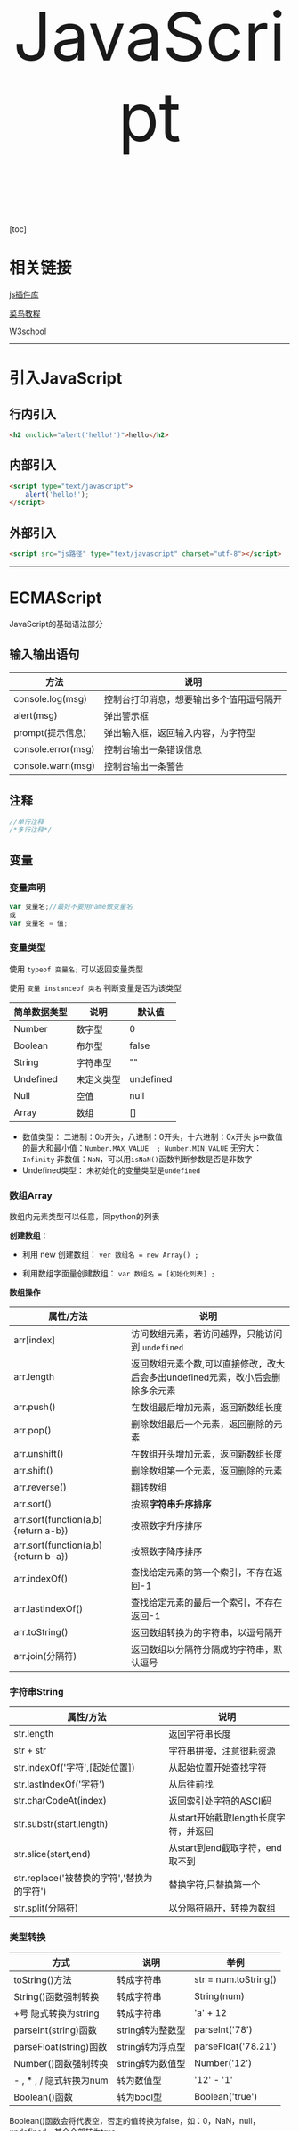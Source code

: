 <p style="font-size: 120px;" align="center">JavaScript</p>

[toc]

# 相关链接

[js插件库](https://www.javascript.fun/) 

[菜鸟教程](https://www.runoob.com/) 

[W3school](https://www.w3school.com.cn/index.html) 









---



# 引入JavaScript

## 行内引入

```html
<h2 onclick="alert('hello!')">hello</h2>
```





## 内部引入

```html
<script type="text/javascript">
	alert('hello!');
</script>
```





## 外部引入

```html
<script src="js路径" type="text/javascript" charset="utf-8"></script>
```









---



# ECMAScript

 JavaScript的基础语法部分

## 输入输出语句

| 方法               | 说明                                     |
| ------------------ | ---------------------------------------- |
| console.log(msg)   | 控制台打印消息，想要输出多个值用逗号隔开 |
| alert(msg)         | 弹出警示框                               |
| prompt(提示信息)   | 弹出输入框，返回输入内容，为字符型       |
| console.error(msg) | 控制台输出一条错误信息                   |
| console.warn(msg)  | 控制台输出一条警告                       |





## 注释

```javascript
//单行注释
/*多行注释*/
```





## 变量

### 变量声明

```js
var 变量名;//最好不要用name做变量名
或
var 变量名 = 值;
```



### 变量类型

使用 `typeof 变量名;`  可以返回变量类型

使用  `变量 instanceof 类名` 判断变量是否为该类型

| 简单数据类型 | 说明       | 默认值    |
| ------------ | ---------- | --------- |
| Number       | 数字型     | 0         |
| Boolean      | 布尔型     | false     |
| String       | 字符串型   | ""        |
| Undefined    | 未定义类型 | undefined |
| Null         | 空值       | null      |
| Array        | 数组       | []        |

* 数值类型：
  二进制：0b开头，八进制：0开头，十六进制：0x开头
  js中数值的最大和最小值：`Number.MAX_VALUE  ; Number.MIN_VALUE`
  无穷大：`Infinity`
  非数值：`NaN`，可以用`isNaN()`函数判断参数是否是非数字
* Undefined类型：
  未初始化的变量类型是`undefined` 



### 数组Array

数组内元素类型可以任意，同python的列表

**创建数组**：

* 利用 new 创建数组： `ver 数组名 = new Array() ;` 

* 利用数组字面量创建数组： `var 数组名 = [初始化列表] ;` 



**数组操作**

| 属性/方法                           | 说明                                                         |
| ----------------------------------- | ------------------------------------------------------------ |
| arr[index]                          | 访问数组元素，若访问越界，只能访问到 `undefined`             |
| arr.length                          | 返回数组元素个数,可以直接修改，改大后会多出undefined元素，改小后会删除多余元素 |
| arr.push()                          | 在数组最后增加元素，返回新数组长度                           |
| arr.pop()                           | 删除数组最后一个元素，返回删除的元素                         |
| arr.unshift()                       | 在数组开头增加元素，返回新数组长度                           |
| arr.shift()                         | 删除数组第一个元素，返回删除的元素                           |
| arr.reverse()                       | 翻转数组                                                     |
| arr.sort()                          | 按照**字符串升序排序**                                       |
| arr.sort(function(a,b){return a-b}) | 按照数字升序排序                                             |
| arr.sort(function(a,b){return b-a}) | 按照数字降序排序                                             |
| arr.indexOf()                       | 查找给定元素的第一个索引，不存在返回-1                       |
| arr.lastIndexOf()                   | 查找给定元素的最后一个索引，不存在返回-1                     |
| arr.toString()                      | 返回数组转换为的字符串，以逗号隔开                           |
| arr.join(分隔符)                    | 返回数组以分隔符分隔成的字符串，默认逗号                     |



### 字符串String

| 属性/方法                                  | 说明                                  |
| ------------------------------------------ | ------------------------------------- |
| str.length                                 | 返回字符串长度                        |
| str + str                                  | 字符串拼接，注意很耗资源              |
| str.indexOf('字符',[起始位置])             | 从起始位置开始查找字符                |
| str.lastIndexOf('字符')                    | 从后往前找                            |
| str.charCodeAt(index)                      | 返回索引处字符的ASCII码               |
| str.substr(start,length)                   | 从start开始截取length长度字符，并返回 |
| str.slice(start,end)                       | 从start到end截取字符，end取不到       |
| str.replace('被替换的字符','替换为的字符') | 替换字符,只替换第一个                 |
| str.split(分隔符)                          | 以分隔符隔开，转换为数组              |



### 类型转换

| 方式                    | 说明             | 举例                 |
| ----------------------- | ---------------- | -------------------- |
| toString()方法          | 转成字符串       | str = num.toString() |
| String()函数强制转换    | 转成字符串       | String(num)          |
| +号 隐式转换为string    | 转成字符串       | 'a' + 12             |
| parseInt(string)函数    | string转为整数型 | parseInt('78')       |
| parseFloat(string)函数  | string转为浮点型 | parseFloat('78.21')  |
| Number()函数强制转换    | string转为数值型 | Number('12')         |
| - , * , / 隐式转换为num | 转为数值型       | '12' - '1'           |
| Boolean()函数           | 转为bool型       | Boolean('true')      |

Boolean()函数会将代表空，否定的值转换为false，如：0，NaN，null，undefined。其余全部转为true





## 运算符

### 算术，关系，赋值运算：

都是和其他语言共通的，这里只写几个特别注意的：

* js的除法是真实除法，如10/3结果是3.333...，整除要使用Math类
* js也有前后缀自增`++`和自减`--`运算
* js也有 `+=,-=,*=,/=,%=` 

* `==`判等号，会转型，如：`18=="18"` 结果为`true` 
* `===`和`!==` ：**全等**，要求值和数据类型都一致



### 逻辑运算：

* 与 `&&` 或`||` 非`!` 



短路：当有多个表达式时，左边的表达式可以确定结果时，就不再继续运算右边的表达式的值；

* 逻辑与的短路：`表达式1 && 表达式2` 
  * 如果表达式1为真，返回表达式2
  * 如果表达式1为假，返回表达式1

* 逻辑或的短路：`表达式1 || 表达式2` 
  * 如果表达式1为真，返回表达式1
  * 如果表达式1为假，返回表达式2



### 条件运算符：

类似C的三目运算符

语法：`variablename=(condition)?value1:value2;`

举例：`result=(age<18)?"年龄太小":"年龄合适";`





## 分支结构

if else 与 c++ 完全一样

三目运算符 ? : 与 c++ 完全一样

switch 与 c++ 完全一样,  **注意case 要求全等** 





## 循环结构

for 循环与 c++ 完全一样，注意计数器变量用 var 声明

while 循环与 c++ 完全一样

do while 循环与 c++ 完全一样

continue 和 break 与 c++ 完全一样





## 函数

* 函数嵌套调用时不要求按顺序定义
* js的函数内部也可以声明函数

### 函数声明

```javascript
function 函数名([形参列表])//形参列表不需要var声明，直接写参数名字
{
    函数体
    [return 返回值;]//return只能返回一个值,不过可以用数组返回多个值
}
若函数没有返回值，则返回undefined
```



### 函数调用

```javascript
函数名([参数列表]);
```

若实参个数多于形参，只按顺序取对应数量的实参，其余值不做传递

```javascript
function getsum(num1,num2){...}
getsum(1,2,3);//只传递1和2
```

若实参个数少于形参，则多余的形参定义为undefined

```javascript
function getsum(num1,num2){...}
getsum(1);//num2为undefined
```



### arguments

arguments是一种伪数组，按照索引(从0开始)存储所有实参，每个函数都内置好了

```javascript
function fn(){
    console.log(arguments);//里面存储了所有传递过来的实参
    console.log(arguments.length)//实参个数
    console.log(arguments[1])//第二个实参
}

fn(1,2,3);
```



### 匿名函数（重要）

没有名字的函数就是匿名函数，它可以让一个变量来接收，也就是用 “函数表达式” 方式创建和接收。

```javascript
定义：
var 变量名 = function([形参列表]){
    函数体
}
调用：
变量名([实参列表])

如：
var fun = function(msg){console.log(msg);}
fun('hello');
//注意：fun是变量名，不是函数名
```



### 立即执行函数

不需要调用，会立即执行。本质是创建匿名函数并立即调用

```javascript
(function(){})();
或者
(function(){}());
```





## 预解析

js解释器运行js分为两步：预解析，代码执行

预解析：在代码执行前，js解释器把所有的 var 和 function 提升到当前作用域的最前面

预解析分为 变量提示 和 函数提升

**变量提升** 就是把所有变量声明提升到当前作用域最前面 **不提升赋值操作** 

**函数提升** 就是把所有函数声明提升到当前作用域最前面 不调用函数





## 面向对象

### 自定义对象

#### 创建对象

方法1：字面量创建

```javascript
var person = {
    uname: '张三丰',
    age: 18,
    sex: '男',
    sayHi: function(){
        console.log('Hi~');
    }
}
```

方法2：创建对象示例

```javascript
var person = new Object();
person.uname = '张三丰';
person.age = 18;
person.sex = '男';
person.sayHi = function(){
    console.log('Hi~');
}
```

方法3：构造函数

```javascript
function 构造函数名(参数列表){
    this.属性 = 值;
    this.方法 = function(参数){...}
}
var 对象名 = new 构造函数名(参数列表);

例：
function Human(uname,age,sex){
    this.uname = uname;
    this.age = age;
    this.sex = sex;
    this.sayHi = function(){
        console.log('Hi~');
    }
}
var person = new Human('张三丰',18,'男');
```



#### 原型prototype

原型的好处是：若干个对象的相同方法只需要开辟一个空间存储，节省空间

```javascript
function Person(name, age) {
    this.name = name;
    this.age = age;
}
// 在Person类的原型对象中添加方法
Person.prototype.sayName = function() {
    console.log(this.name);
};

var person1 = new Person("孙悟空", 18);
```



#### 调用对象属性和方法

调用属性：

```javascript
方法1: 对象名.属性名
person.uname
方法2: 对象名['属性名']
person['uname']
```

调用方法：

```javascript
对象名.方法名()
person.sayHi();
```



#### 检查对象的属性或方法

使用 `in` 运算来检查对象有无某属性或方法

```javascript
属性/方法 in 对象
console.log("age" in Person);
```

使用`hasOwnProperty()` 检查是否包含**(非继承)**属性

```javascript
对象.hasOwnProperty(属性/方法)
Person.hasOwnProperty('age');
```



#### 遍历对象的属性和方法

```javascript
for(变量 in 对象){
    //访问属性：对象[变量]
}
例:
for(k in person){
    console.log(person[k]);
}
```



#### 删除属性

```javascript
delete 对象.属性名
```



#### 回收对象

在js中拥有自动的垃圾回收机制，会自动将这些垃圾对象从内存中销毁，我们只要将不再使用的对象设置null即可。

```javascript
var person1 = new Person("孙悟空", 18);
person1 = null;
```



### 内置对象

查文档：[MDN](https://developer.mozilla.org/zh-CN) 

#### Math对象

该对象不需要new

| 属性/方法          | 说明                   |
| ------------------ | ---------------------- |
| Math.max(参数列表) | 求最大值，参数可以多个 |
| Math.min(参数列表) | 求最小值，参数可以多个 |
| Math.PI()          | 返回常数$\pi$          |
| Math.abs(x)        | 取绝对值               |
| Math.floor(x)      | 向下取整               |
| Math.ceil(x)       | 向上取整               |
| Math.round(x)      | 四舍五入               |
| Math.random()      | 返回[0,1)的随机浮点数  |
| Math.pow(x,y)      | 返回x的y次方           |
| Math.sqrt(x)       | 返回x的平方根          |

```javascript
//生成从a到b的随机整数
Math.floor(Math.random() * (b - a + 1)) + a;
```



#### Data对象

文档：[Date](https://developer.mozilla.org/zh-cn/docs/Web/JavaScript/Reference/Global_Objects/Date) 

实例化：`var date  = new Date();` 

| 属性/方法              | 说明                      |
| ---------------------- | ------------------------- |
| date.getFullYear()     | 返回年                    |
| date.getMonth()        | 返回，取值范围为 0~11     |
| date.getDate()         | 返回几号                  |
| date.getDay()          | 返回星期几，取值范围为0~6 |
| date.valueOf()         | 返回时间戳                |
| date.getTime()         | 返回时间戳                |
| date.getHours()        | 返回当前小时数            |
| date.getMinutes()      | 返回当前分钟数            |
| date.getSeconds()      | 返回当前秒数              |
| date.getMilliseconds() | 返回当前毫秒数            |



#### RegExp对象

正则表达式对象，正则表达式用于定义一些字符串的规则，计算机可以根据正则表达式，来检查一个字符串是否符合规则，获取将字符串中符合规则的内容提取出来。

实例化：`var 变量名 = new RegExp("正则表达式","匹配模式");` 

使用字面量创建：`var 变量名 = /正则表达式/匹配模式;` 

匹配模式：

* i：忽略大小写
* g：全局匹配模式
* ig：忽略大小写且全局匹配
* m：执行多行匹配

| 属性 /方法                      | 说明                                   |
| ------------------------------- | -------------------------------------- |
| regexp.test(str)                | 查看字符串中是否有匹配的子串           |
| str.search(正则表达式)          | 返回第一个匹配内容的下标，没有则返回-1 |
| str.match(正则表达式)           | 返回匹配到的内容                       |
| str.replace(正则表达式, 新内容) | 将匹配到的内容替换为新内容             |

示例：

```javascript
reg = /ab/i; //或var reg = new RegExp("ab", "i")
var str = "Abc";
console.log(reg.test(str));
```



正则表达式的常用操作符:

| 操作符 | 说明                                | 实例                                    |
| ------ | ----------------------------------- | --------------------------------------- |
| .      | 表示任何单个字符                    |                                         |
| [ ]    | 字符集，对单个字符给出取值范围      | [abc]表示a,b,c, [a-z]表示a到z的单个字符 |
| [^ ]   | 非字符集，对单个字符给出排除范围    | [^abc]表示非a或b或c的单个字符           |
| *      | 前一个字符0次或无限次扩展           | abc*表示ab,abc,abcc,abccc等             |
| +      | 前一个字符1次或无限次扩展           | abc+表示abc,abcc,abccc等                |
| ?      | 前一个字符0次或1次扩展              | abc?表示ab,abc                          |
| \|     | 左右表达式任意一个                  | abc\|def表示abc,def                     |
| {m}    | 扩展前一个字符m次                   | ab{2}c表示abbc                          |
| {m,n}  | 扩展前一个字符m至n次(含n)           | ab{1,2}c表示abc,abbc                    |
| ^      | 匹配字符串开头                      | ^abc表示abc且在一个字符串开头           |
| $      | 匹配字符串结尾                      | abc$表示abc且在一个字符串的结尾         |
| ( )    | 分组标记，内部只能使用\|操作符      | (abc)表示abc,(abc\|def)表示abc,def      |
| \d     | 数字，等价于[0-9]                   |                                         |
| \w     | 单词字符，等价于[A-Za-z0-9_]        |                                         |
| *?     | 前一个字符0次或无限次扩展，最小匹配 |                                         |
| +?     | 前一个字符1次或无限次扩展，最小匹配 |                                         |
| ??     | 前一个字符0次或1次扩展，最小匹配    |                                         |
| {m,n}? | 扩展前一个字符m至n次(含n)，最小匹配 |                                         |









---



# DOM

文档对象模型，用来控制网页元素，顶级对象叫document

## DOM树

![image-20211121203729252](https://cdn.jsdelivr.net/gh/GedRelay/imgs/image-20211121203729252.png) 

* 文档：一个页面就是一个文档，DOM中使用document表示
* 元素：页面中的所有标签都是元素，DOM中使用element表示
* 节点：网页中的所有内容都是节点（标签、属性、文本、注释等），DOM中使用node表示
* DOM把以上都看做对象





## 节点操作

一般地，节点至少拥有nodeType(节点类型)、nodeName(节点名称）和nodeValue(节点值）这三个基本属性。

元素节点：nodeType = 1，属性节点：nodeType = 2，文本节点(包括换行)：nodeType = 3

### 根据节点关系获取节点

| 节点方法/属性               | 说明                                           |
| --------------------------- | ---------------------------------------------- |
| node.parentNode             | 返回父亲节点                                   |
| node.children               | 返回所有**元素类型**孩子节点的列表             |
| node.firstElementChild      | 返回第一个**元素类型**子节点 (ie9以上)         |
| node.lastElementChild       | 返回最后一个**元素类型**子节点 (ie9以上)       |
| node.nextElementSibling     | 返回下一个**元素类型**兄弟节点 (ie9以上)       |
| node.previousElementSibling | 返回上一个**元素类型**兄弟节点 (ie9以上)       |
| node.childNodes             | 返回所有孩子节点的列表，注意包含换行(文本节点) |
| node.firstChild             | 返回第一个子节点，注意包含换行(文本节点)       |
| node.lastChild              | 返回最后一个子节点，注意包含换行(文本节点)     |
| node.nextSibling            | 返回下一个兄弟节点，注意包含换行(文本节点)     |
| node.previousSibling        | 返回上一个兄弟节点，注意包含换行(文本节点)     |



### 创建节点

先创建节点再添加节点

| 方法/属性                          | 说明                               |
| ---------------------------------- | ---------------------------------- |
| document.createElement('typename') | 创建节点，并返回该节点             |
| node.appendChild(节点)             | 为某节点添加儿子节点至**末尾**     |
| node.insertBefore(节点, 指定元素)  | 为某节点添加儿子节点至指定元素前面 |



### 删除节点

| 方法/属性              | 说明                         |
| ---------------------- | ---------------------------- |
| node.removeChild(节点) | 删除指定子节点，并返回该节点 |



### 复制节点

| 方法/属性        | 说明                                                         |
| ---------------- | ------------------------------------------------------------ |
| node.cloneNode() | 返回该节点的克隆, 若参数为空或false，则只复制节点本身，不复制里面的子节点,为true则也复制节点内容 |





## 元素操作

### 获取元素

1.利用DOM提供的方法获取元素

| 指令                                  | 作用                             |
| ------------------------------------- | -------------------------------- |
| document.querySelector(选择器)        | 返回指定选择器的第一个元素对象   |
| document.querySelectorAll(选择器)     | 返回指定选择器的所有元素对象     |
| document.getElementById(id)           | 根据id获取,返回element           |
| document.getElementsByTagName(标签名) | 根据标签名获取，得到的是一个数组 |
| document.getElementsByClassName(类名) | 根据类名获取，得到数组           |
| document.body                         | 返回body对象                     |
| document.documentElement              | 返回html对象                     |

2.利用节点层级关系获取元素

详细参看上面 [根据节点关系获取节点](#根据节点关系获取节点) 的内容

打印元素的详细信息：`console.dir(element)` 



### 元素方法

| 方法                             | 说明                                                 |
| -------------------------------- | ---------------------------------------------------- |
| element.属性                     | 返回元素的某属性，可以直接赋值，但不能获取自定义属性 |
| element.getAttribute('属性')     | 可以获取自定义属性，（一般自定义属性以`data-`开头）  |
| element.setAttribute('属性',值)  | 设置属性值                                           |
| element.removeAttribute('属性')  | 移除属性                                             |
| element.classList.add('类名')    | 添加类名                                             |
| element.classList.remove('类名') | 移除类名                                             |
| element.classList.toggle('类名') | 切换类名：若有该类则移除，若没有该类则添加           |

`a标签`中的`href`填写`javascript:void(0);`或者`javascript:;`可以阻止链接跳转



### 一些特殊的属性

| 特殊的属性 | 说明                                   |
| ---------- | -------------------------------------- |
| innerText  | 文本内容,不识别html标签,去除换行和空格 |
| innerHTML  | 文本内容,识别html标签,保留换行和空格   |
| style      | 行内样式属性(样式采用驼峰命名法)       |
| className  | 当前元素的类名                         |
| classList  | 返回元素的class列表                    |

style属性示例：

```javascript
btn.onclick = function(){
    div.style.backgroundColor = 'pink';
    //注意backgroundColor是驼峰命名法
}
```



### offset系列属性

元素偏移量，可以动态的得到元素的位置（偏移)、大小等。

| 属性                 | 说明                                                         |
| -------------------- | ------------------------------------------------------------ |
| element.offsetParent | 返回作为该元素带有定位的父级元素如果父级都没有定位则返回body |
| element.offsetTop    | 返回元素相对带有定位父元素上方的偏移                         |
| element.offsetLeft   | 返回元素相对带有定位父元素左边框的偏移                       |
| element.offsetWidth  | 返回自身包括padding 、边框、内容区的宽度                     |
| element.offsetHeight | 返回自身包括padding、边框、内容区的高度                      |



### client系列属性

可以获取元素可视区的相关信息，如该元素的边框大小、元素大小等。

| 属性                 | 说明                                         |
| -------------------- | -------------------------------------------- |
| element.clientTop    | 返回元素上边框的大小                         |
| element.clientLeft   | 返回元素左边框的大小                         |
| element.clientWidth  | 返回自身包括padding 、内容区的宽度，不含边框 |
| element.clientHeight | 返回自身包括padding、内容区的高度，不含边框  |



### scroll系列属性

可以动态的得到该元素的大小、滚动距离等。

| 属性                 | 作用                         |
| -------------------- | ---------------------------- |
| element.scrollTop    | 返回被卷去的上侧距离         |
| element.scrollLeft   | 返回被卷去的左侧距离         |
| element.scrollWidth  | 返回自身实际的宽度，不含边框 |
| element.scrollHeight | 返回自身实际的高度，不含边框 |

scrollWidth scrollHeight 和 clientWidth clientHeight 区别是：若内容文字超过了元素大小，scroll返回的大小包含超过的长度，client不包含





## 事件

事件是有三部分组成：事件源(被触发的对象)，事件类型，事件处理程序

### 注册事件

* 传统注册方式：`事件源.事件 = function(){事件处理程序}` 

  ​	该方法对于同一个元素的同一事件只能设置一个处理函数

* 方法监听注册方式：`事件源.addEventListener(事件, 事件处理函数[, useCapture])` 

  ​	注意该方法的事件类型字符串不要带on，如click，mouseover

  ​	第三个参数如果是true，表示在事件捕获阶段调用事件处理程序;如果是false(默认为false )，表示在事件冒 	泡阶段调用事件处理程序。



注册事件示例：

```javascript
var btn = document.getElementById('btn');
//1.传统方式
btn.onclick = function(){
    //按钮被点击后触发的事件
    //this 指向的是事件函数的调用者btn
}
//2.方法监听注册方式
btn.addEventListener('click',function(){
    //按钮被点击后触发的事件
})
```



### 删除事件（解绑事件）

* 传统注册方式：`事件源.事件 = null` 

* 方法监听注册方式：`事件源.removeEventListener(事件, 事件处理函数[, useCapture])` 

  ​	注意该方法的事件类型字符串不要带on，如click，mouseover



### DOM事件流

事件流描述的是从页面中接收事件的顺序。
事件发生时会在元素节点之间按照特定的顺序传播，这个传播过程即DOM事件流。

![image-20211123111656934](https://cdn.jsdelivr.net/gh/GedRelay/imgs/image-20211123111656934.png)  

注意：

* Js 代码中只能执行捕获或者冒泡其中的一个阶段。
* onclick 只能得到冒泡阶段。
* 有些事件是没有冒泡的，比如onblur、onfocus、onmouseenter、onmouseleave
* addEventListener(type，listener[, usecapture])第三个参数为true，表示在事件捕获阶段调用事件处理程序;为false(默认为false )，表示在事件冒泡阶段调用事件处理程序。
* 我们一般更关注冒泡，很少使用事件捕获
* 可以使用事件对象的stopPropagation()方法阻止冒泡



### 事件对象

在绑定事件时，事件处理函数的小括号里可以加上 事件对象 ，事件对象可以自己命名，会在事件触发后自动创建，里面存储了触发事件的相关信息。

```javascript
var btn = document.getElementById('btn');
btn.onclick = function(event){//event是事件对象
    //在鼠标点击后，event自动创建，存储了如
    //谁绑定了这个事件，触发时鼠标的坐标，等相关信息
}
```

#### 常用的事件对象的属性和方法：

| 属性/方法           | 说明                             |
| ------------------- | -------------------------------- |
| e.target            | 返回触发事件的对象               |
| e.type              | 返回事件类型，如click，mouseover |
| e.preventDefault()  | 该方法阻止默认事件，如链接跳转   |
| e.stopPropagation() | 阻止事件冒泡                     |
| e.keyCode           | 返回按下的键盘的ASCII码          |
| e.pageX  e.pageY    | 返回鼠标相当于文档页面的X和Y坐标 |

示例：

```javascript
document.addEventListener('contextmenu',function(e){
    e.preventDefault();
})//取消右键菜单
document.addEventListener('selectstart',function(e){
    e.preventDefault();
})//禁止鼠标选中
```



### 事件委托

通过委派可以减少事件绑定的次数，提高程序的性能

原理：不需要给每个子节点单独设置事件监听器，而是事件监听器设置在其父节点上，然后利用冒泡原理影响设置每个子节点。

示例：

```javascript
//ul中有几个li,要求点击li时，则改变对应li的背景颜色
<ul>
    <li>li1</li>
    <li>li2</li>
    <li>li3</li>
</ul>

<script>
	var u1 = document.querySelector('ul');
	u1.onclick = function(event) {
		for(var i = 0; i < u1.children.length; i++){
			u1.children[i].removeAttribute('style');
		}
		event.target.style.backgroundColor = 'pink';
	};
</script>
```



### 常见事件

| 事件名                    | 说明                                            |
| ------------------------- | ----------------------------------------------- |
| onclick                   | 鼠标点击                                        |
| onfocus                   | 获得焦点                                        |
| onblur                    | 失去焦点                                        |
| onmouseover               | 鼠标经过                                        |
| onmouseout                | 鼠标离开                                        |
| onmousemove               | 鼠标移动                                        |
| onmouseup                 | 鼠标弹起                                        |
| onmousedown               | 鼠标按下                                        |
| onkeydown                 | 键盘按下                                        |
| onkeyup                   | 松开键盘                                        |
| onkeypress                | 按下并松开键盘(不识别功能键如ctrl,shift,箭头等) |
| document.DOMContentLoaded | DOM加载完成后触发                               |
| onscroll                  | 滚动条开始滚动                                  |









---



# BOM

浏览器对象模型，实现对浏览器进行交互，顶级对象叫window



![image-20211123222456194](https://cdn.jsdelivr.net/gh/GedRelay/imgs/image-20211123222456194.png) 



## window对象

### window事件

| 事件            | 说明                                              |
| --------------- | ------------------------------------------------- |
| window.onload   | 当文档内容(图像，脚本，CSS等)完全加载完成才会触发 |
| window.onresize | 窗口大小改变                                      |
|                 |                                                   |

**利用onload事件可以将js写在页面上面** 

```javascript
window.addEventListener('load',function(){
    这里写js代码
})
```



### wondow属性

| 属性               | 说明                   |
| ------------------ | ---------------------- |
| window.innerWidth  | 返回当前屏幕的宽度     |
| window.pageYOffset | 返回页面滚动了多少距离 |
|                    |                        |



### window方法

| 方法               | 说明                       |
| ------------------ | -------------------------- |
| window.scroll(x,y) | 滚动窗口至页面中的特点位置 |
| window.open(url)   | 打开一个新窗口并返回       |
| window.close()     | 关闭当前窗口               |
|                    |                            |





## location对象

location对象用来获取和操作url相关内容

### location属性

| 属性              | 说明                           |
| ----------------- | ------------------------------ |
| location.href     | 获取或设置url                  |
| location.host     | 返回主机(域名)                 |
| location.port     | 返回端口号，没有则返回空字符串 |
| location.pathname | 返回路径                       |
| location.search   | 返回参数                       |
| location.hash     | 返回片段，#后面的内容          |



### location方法

| 方法                  | 说明                                             |
| --------------------- | ------------------------------------------------ |
| location.assign(url)  | 跟href一样，可以跳转页面（重定向），可以后退页面 |
| location.replace(url) | 替换当前页面，不能后退页面                       |
| location.reload()     | 重新加载页面，如果参数为true 强制刷新 ctrl+f5    |





## navigator对象

navigator对象包含有关浏览器的信息。

### navigator属性

| 属性                | 说明       |
| ------------------- | ---------- |
| navigator.userAgent | 返回请求头 |





## history对象

与浏览器历史记录进行交互。该对象包含用户访问过的URL。

### history方法

| 方法              | 说明                                      |
| ----------------- | ----------------------------------------- |
| history.back()    | 后退功能                                  |
| history.forward() | 前进功能                                  |
| history.go(n)     | n为正数则前进n个页面，为负数则后退n个页面 |





## screen对象

该对象中存放着有关显示浏览器屏幕的信息

### screen属性

| 属性           | 描述                                       |
| -------------- | ------------------------------------------ |
| availHeight    | 返回显示屏幕的高度 (除 Windows 任务栏之外) |
| availWidth     | 返回显示屏幕的宽度 (除 Windows 任务栏之外) |
| deviceXDPI     | 返回显示屏幕的每英寸水平点数               |
| deviceYDPI     | 返回显示屏幕的每英寸垂直点数               |
| height         | 返回显示屏幕的高度                         |
| width          | 返回显示器屏幕的宽度                       |
| pixelDepth     | 返回显示屏幕的颜色分辨率（比特每像素）     |
| updateInterval | 设置或返回屏幕的刷新率                     |









---



# js执行机制

<img src="https://cdn.jsdelivr.net/gh/GedRelay/imgs/image-20211215102836506.png" alt="image-20211215102836506" style="zoom:67%;" /> 

所有任务都分为同步任务和异步任务

* 同步任务都在主线程上执行，形成一个执行栈。
* 异步任务相关回调函数添加到任务队列中(任务队列也称为消息队列)。



1.先执行执行栈中的同步任务。

2.异步任务(回调函数)放入任务队列中。

3.—旦执行栈中的所有同步任务执行完毕，系统就会按次序读取任务队列中的异步任务，被读取的异步任务结束等待状态，进入执行栈，开始执行。



异步任务有以下三类：

* 普通事件，如click.resize等
* 资源加载，如load、error等
* 定时器，包括setlnterval、setTimeout等

```javascript
console.log('1');
setTimeout(function(){
	console.log('2');
},0);
console.log('3');
//此时输出顺序为1 3 2
```









---



# 动画

原理：通过间隔定时器不断改变元素位置

## 定时器

设置定时器：

* 延迟定时器：`var timer1 = window.setTimeout(调用函数[, 延迟的毫秒数]);` 
* 间隔定时器：`window.setInterval(调用函数[, 间隔的毫秒数]);` 



停止计时器：

```javascript
window.clearTimeout(定时器名字);
```





## 封装动画函数

```javascript
function animate(obj,target,itv,cbk){//对象，目标位置，时间间隔，回调函数
    clearInterval(obj.timer);
    obj.timer = setInterval(function(){
        var step = (target - obj.offsetLeft) / 10;//每次移动的步长
        step = step > 0 ? Math.ceil(step) : Math.floor(step);//步长取整
        if(obj.offsetLeft == target){//注意该对象要有定位
            clearInterval(obj.timer);
            cbk && cbk();//调用回调函数
        }
        else{
        	obj.style.left = obj.offsetLeft + step + 'px';
        }
    },itv)
}
```





## 节流阀

防止轮播图按钮连续点击造成潘放过快。

节流阀目的:当上一个函数动画内容执行完毕，再去执行下一个函数动画，让事件无法连续触发。

核心实现思路∶利用回调函数，添加一个变量来控制，锁住函数和解锁函数。

* 开始设置一个变量`var flag =true;` 
* `if(flag){flag= false; do something}` 关闭水龙头
* 利用回调函数动画执行完毕，`flag= true` 打开水龙头









---



# 移动端js

与pc端不同的是，移动端不再有鼠标操作的概念，取而代之的是手指操作

## 触屏事件

| 事件               | 说明               |
| ------------------ | ------------------ |
| element.touchstart | 手指开始触摸到元素 |
| element.touchmove  | 手指在元素上滑动   |
| element.touchend   | 手指离开元素       |





## 触摸事件对象

| 属性                 | 说明                       |
| -------------------- | -------------------------- |
| event.touches        | 当前屏幕的接触点列表       |
| event.targetTuoches  | 当前元素上的接触点列表     |
| event.changedTouches | 接触点状态发生了改变的列表 |









---



# 本地存储

## 本地存储特征

* 数据存储在用户浏览器中
* 设置、读取方便、甚至页面刷新不丢失数据
* 容量较大，sessionStorage约5M、localStorage约20M
* 只能存储字符串，可以将对象JSON.stringify)编码后存储





## sessionStorage

* 生命周期为关闭浏览器窗口
* 存储的数据只能在当前页面使用

| 方法                              | 说明                         |
| --------------------------------- | ---------------------------- |
| sessionStorage.setItem(key,value) | 存储数据，key是键，value是值 |
| sessionStorage.getItem(key)       | 获取数据                     |
| sessionStorage.removeItem(key)    | 删除数据                     |
| sessionStorage.clear()            | 删除所有数据                 |





## localStorage

* 生命周期永久生效，除非手动删除
* 存储的数据是多页面共享的

| 方法                            | 说明                         |
| ------------------------------- | ---------------------------- |
| localStorage.setItem(key,value) | 存储数据，key是键，value是值 |
| localStorage.getItem(key)       | 获取数据                     |
| localStorage.removeItem(key)    | 删除数据                     |
| localStorage.clear()            | 删除所有数据                 |









---



# 开发框架/插件

前端常用的框架有Bootstrap、Vue、Angular、React等。既能开发PC端，也能开发移动端

前端常用的移动端插件有swiper、superslide、iscrol等。

[轮播图插件](https://www.swiper.com.cn/)  









---

